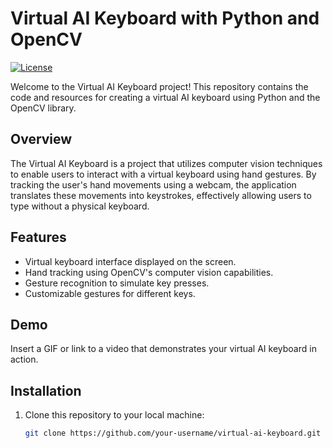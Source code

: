 # Virtual AI Keyboard with Python and OpenCV

[![License](https://img.shields.io/badge/License-MIT-blue.svg)](LICENSE)

Welcome to the Virtual AI Keyboard project! This repository contains the code and resources for creating a virtual AI keyboard using Python and the OpenCV library.

## Overview

The Virtual AI Keyboard is a project that utilizes computer vision techniques to enable users to interact with a virtual keyboard using hand gestures. By tracking the user's hand movements using a webcam, the application translates these movements into keystrokes, effectively allowing users to type without a physical keyboard.

## Features

- Virtual keyboard interface displayed on the screen.
- Hand tracking using OpenCV's computer vision capabilities.
- Gesture recognition to simulate key presses.
- Customizable gestures for different keys.

## Demo

Insert a GIF or link to a video that demonstrates your virtual AI keyboard in action.

## Installation

1. Clone this repository to your local machine:

   ```bash
   git clone https://github.com/your-username/virtual-ai-keyboard.git
 

